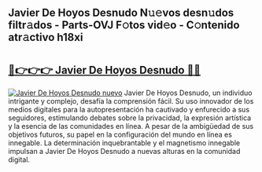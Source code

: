 ## Javier De Hoyos Desnudo N𝚞𝚎vos desn𝚞dos filtr𝚊dos - Parts-OVJ F𝚘tos vid𝚎o - C𝚘ntenido atr𝚊ctivo h18xi

# <h2><a href="http://mb6rey.tromn.icu/?c=Javier+De+Hoyos+Desnudo">🔗👉👉👉 Javier De Hoyos Desnudo 🔗🔗</a></h2>

[![Javier De Hoyos Desnudo nuevo](https://i.imgur.com/pEAQMta.gif)](http://mb6rey.tromn.icu/?c=Javier+De+Hoyos+Desnudo)
Javier De Hoyos Desnudo, un individuo intrigante y complejo, desafía la comprensión fácil. Su uso innovador de los medios digitales para la autopresentación ha cautivado y enfurecido a sus seguidores, estimulando debates sobre la privacidad, la expresión artística y la esencia de las comunidades en línea. A pesar de la ambigüedad de sus objetivos futuros, su papel en la configuración del mundo en línea es innegable. La determinación inquebrantable y el magnetismo innegable impulsan a Javier De Hoyos Desnudo a nuevas alturas en la comunidad digital.
